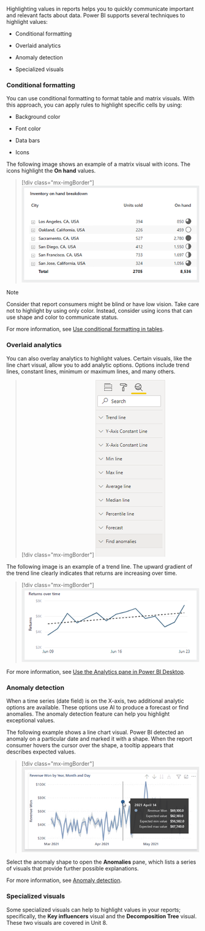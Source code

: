 Highlighting values in reports helps you to quickly communicate important and relevant facts about data. Power BI supports several techniques to highlight values:

- Conditional formatting

- Overlaid analytics

- Anomaly detection

- Specialized visuals

### Conditional formatting

You can use conditional formatting to format table and matrix visuals. With this approach, you can apply rules to highlight specific cells by using:

- Background color

- Font color

- Data bars

- Icons

The following image shows an example of a matrix visual with icons. The icons highlight the **On hand** values.

> [!div class="mx-imgBorder"]
> [![Image shows a matrix visual titled \"Inventory on hand breakdown\". The On hand column includes various city values. A circular icon indicates highest and lowest values. An empty circle represents the lowest value; a filled circle represents the highest value.](../media/conditional-formatting-icons.png)](../media/conditional-formatting-icons.png#lightbox)

> [!NOTE]
> Consider that report consumers might be blind or have low vision. Take care not to highlight by using only color. Instead, consider using icons that can use shape and color to communicate status.

For more information, see [Use conditional formatting in tables](https://docs.microsoft.com/power-bi/create-reports/desktop-conditional-table-formatting).

### Overlaid analytics

You can also overlay analytics to highlight values. Certain visuals, like the line chart visual, allow you to add analytic options. Options include trend lines, constant lines, minimum or maximum lines, and many others.

> [!div class="mx-imgBorder"]
> [![Image shows the Analytics pane. Sections include Trend line, and many other line types.](../media/overlaid-analytics-pane.png)](../media/overlaid-analytics-pane.png#lightbox)

The following image is an example of a trend line. The upward gradient of the trend line clearly indicates that returns are increasing over time.

> [!div class="mx-imgBorder"]
> [![Image shows a line chart titled \"Returns over time\". The time series is for returns made during the month of June . An overlaid trend line that is a dashed line indicates that returns are increasing over time.](../media/overlaid-analytics-trend.png)](../media/overlaid-analytics-trend.png#lightbox)

For more information, see [Use the Analytics pane in Power BI Desktop](https://docs.microsoft.com/power-bi/transform-model/desktop-analytics-pane).

### Anomaly detection

When a time series (date field) is on the X-axis, two additional analytic options are available. These options use AI to produce a forecast or find anomalies. The anomaly detection feature can help you highlight exceptional values.

The following example shows a line chart visual. Power BI detected an anomaly on a particular date and marked it with a shape. When the report consumer hovers the cursor over the shape, a tooltip appears that describes expected values.

> [!div class="mx-imgBorder"]
> [![Graphical user interface Description automatically generated.](../media/find-anomalies.png)](../media/find-anomalies.png#lightbox)

Select the anomaly shape to open the **Anomalies** pane, which lists a series of visuals that provide further possible explanations.

For more information, see [Anomaly detection](https://docs.microsoft.com/power-bi/visuals/power-bi-visualization-anomaly-detection).

### Specialized visuals

Some specialized visuals can help to highlight values in your reports; specifically, the **Key influencers** visual and the **Decomposition Tree** visual. These two visuals are covered in Unit 8.
